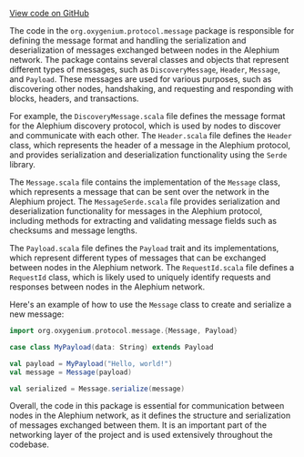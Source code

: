 [View code on GitHub](https://github.com/oxygenium/oxygenium/.autodoc/docs/json/protocol/src/main/scala/org/oxygenium/protocol/message)

The code in the `org.oxygenium.protocol.message` package is responsible for defining the message format and handling the serialization and deserialization of messages exchanged between nodes in the Alephium network. The package contains several classes and objects that represent different types of messages, such as `DiscoveryMessage`, `Header`, `Message`, and `Payload`. These messages are used for various purposes, such as discovering other nodes, handshaking, and requesting and responding with blocks, headers, and transactions.

For example, the `DiscoveryMessage.scala` file defines the message format for the Alephium discovery protocol, which is used by nodes to discover and communicate with each other. The `Header.scala` file defines the `Header` class, which represents the header of a message in the Alephium protocol, and provides serialization and deserialization functionality using the `Serde` library.

The `Message.scala` file contains the implementation of the `Message` class, which represents a message that can be sent over the network in the Alephium project. The `MessageSerde.scala` file provides serialization and deserialization functionality for messages in the Alephium protocol, including methods for extracting and validating message fields such as checksums and message lengths.

The `Payload.scala` file defines the `Payload` trait and its implementations, which represent different types of messages that can be exchanged between nodes in the Alephium network. The `RequestId.scala` file defines a `RequestId` class, which is likely used to uniquely identify requests and responses between nodes in the Alephium network.

Here's an example of how to use the `Message` class to create and serialize a new message:

```scala
import org.oxygenium.protocol.message.{Message, Payload}

case class MyPayload(data: String) extends Payload

val payload = MyPayload("Hello, world!")
val message = Message(payload)

val serialized = Message.serialize(message)
```

Overall, the code in this package is essential for communication between nodes in the Alephium network, as it defines the structure and serialization of messages exchanged between them. It is an important part of the networking layer of the project and is used extensively throughout the codebase.
